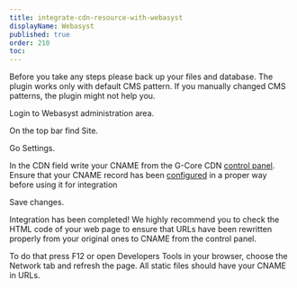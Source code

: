 ```yaml
---
title: integrate-cdn-resource-with-webasyst
displayName: Webasyst
published: true
order: 210
toc:
---
```

Before you take any steps please back up your files and database. The plugin works only with default CMS pattern. If you manually changed CMS patterns, the plugin might not help you.

Login to Webasyst administration area.

On the top bar find Site.

Go Settings.

In the CDN field write your CNAME from the G-Core CDN [control panel](https://control.gcdn.co/). Ensure that your CNAME record has been [configured](https://support.gcore.com/hc/en-us/articles/213969769-%D0%A1NAME) in a proper way before using it for integration

Save changes.

Integration has been completed! We highly recommend you to check the HTML code of your web page to ensure that URLs have been rewritten properly from your original ones to CNAME from the control panel.

To do that press F12 or open Developers Tools in your browser, choose the Network tab and refresh the page. All static files should have your CNAME in URLs.
